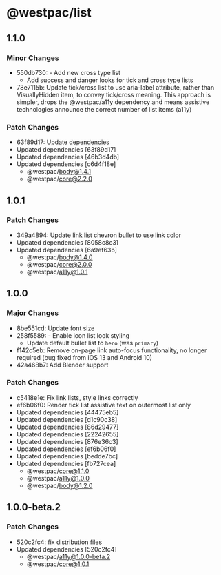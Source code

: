 # @westpac/list

## 1.1.0

### Minor Changes

- 550db730: - Add new cross type list
  - Add success and danger looks for tick and cross type lists
- 78e7115b: Update tick/cross list to use aria-label attribute, rather than VisuallyHidden item, to convey tick/cross meaning. This approach is simpler, drops the @westpac/a11y dependency and means assistive technologies announce the correct number of list items (a11y)

### Patch Changes

- 63f89d17: Update dependencies
- Updated dependencies [63f89d17]
- Updated dependencies [46b3d4db]
- Updated dependencies [c6d4f18e]
  - @westpac/body@1.4.1
  - @westpac/core@2.2.0

## 1.0.1

### Patch Changes

- 349a4894: Update link list chevron bullet to use link color
- Updated dependencies [8058c8c3]
- Updated dependencies [6a9ef63b]
  - @westpac/body@1.4.0
  - @westpac/core@2.0.0
  - @westpac/a11y@1.0.1

## 1.0.0

### Major Changes

- 8be551cd: Update font size
- 258f5589: - Enable icon list look styling
  - Update default bullet list to `hero` (was `primary`)
- f142c5eb: Remove on-page link auto-focus functionality, no longer required (bug fixed from iOS 13 and Android 10)
- 42a468b7: Add Blender support

### Patch Changes

- c5418e1e: Fix link lists, style links correctly
- ef6b06f0: Render tick list assistive text on outermost list only
- Updated dependencies [44475eb5]
- Updated dependencies [d1c90c38]
- Updated dependencies [86d29477]
- Updated dependencies [22242655]
- Updated dependencies [876e36c3]
- Updated dependencies [ef6b06f0]
- Updated dependencies [bedde7bc]
- Updated dependencies [fb727cea]
  - @westpac/core@1.1.0
  - @westpac/a11y@1.0.0
  - @westpac/body@1.2.0

## 1.0.0-beta.2

### Patch Changes

- 520c2fc4: fix distribution files
- Updated dependencies [520c2fc4]
  - @westpac/a11y@1.0.0-beta.2
  - @westpac/core@1.0.1
